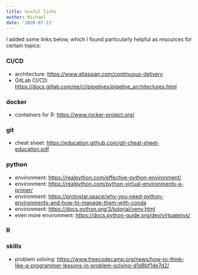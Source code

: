 ```yaml
---
title: Useful links
author: Michael
date: '2020-07-13'
---
```


I added some links below, which I found particularly helpful as resources for certain topics:


### CI/CD

* architecture: https://www.atlassian.com/continuous-delivery
* GitLab CI/CD: https://docs.gitlab.com/ee/ci/pipelines/pipeline_architectures.html


### docker

* containers for R: https://www.rocker-project.org/

### git

* cheat sheet: https://education.github.com/git-cheat-sheet-education.pdf


### python

* environment: https://realpython.com/effective-python-environment/
* environment: https://realpython.com/python-virtual-environments-a-primer/
* environment: https://protostar.space/why-you-need-python-environments-and-how-to-manage-them-with-conda
* environment: https://docs.python.org/3/tutorial/venv.html
* even more environment: https://docs.python-guide.org/dev/virtualenvs/


### R



### skills

* problem solving: https://www.freecodecamp.org/news/how-to-think-like-a-programmer-lessons-in-problem-solving-d1d8bf1de7d2/




